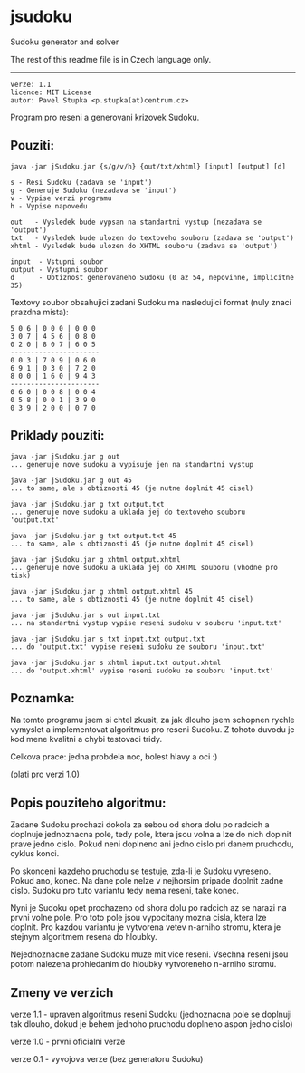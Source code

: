# jsudoku
Sudoku generator and solver

The rest of this readme file is in Czech language only.

--------

````
verze: 1.1
licence: MIT License
autor: Pavel Stupka <p.stupka(at)centrum.cz>
````

Program pro reseni a generovani krizovek Sudoku.

Pouziti:
--------

````
java -jar jSudoku.jar {s/g/v/h} {out/txt/xhtml} [input] [output] [d]

s - Resi Sudoku (zadava se 'input')
g - Generuje Sudoku (nezadava se 'input')
v - Vypise verzi programu
h - Vypise napovedu

out   - Vysledek bude vypsan na standartni vystup (nezadava se 'output')
txt   - Vysledek bude ulozen do textoveho souboru (zadava se 'output')
xhtml - Vysledek bude ulozen do XHTML souboru (zadava se 'output')

input  - Vstupni soubor
output - Vystupni soubor
d      - Obtiznost generovaneho Sudoku (0 az 54, nepovinne, implicitne 35)
````

Textovy soubor obsahujici zadani Sudoku ma nasledujici format
(nuly znaci prazdna mista):

````
5 0 6 | 0 0 0 | 0 0 0
3 0 7 | 4 5 6 | 0 8 0
0 2 0 | 8 0 7 | 6 0 5
----------------------
0 0 3 | 7 0 9 | 0 6 0
6 9 1 | 0 3 0 | 7 2 0
8 0 0 | 1 6 0 | 9 4 3
----------------------
0 6 0 | 0 0 8 | 0 0 4
0 5 8 | 0 0 1 | 3 9 0
0 3 9 | 2 0 0 | 0 7 0
````

Priklady pouziti:
-----------------

````
java -jar jSudoku.jar g out
... generuje nove sudoku a vypisuje jen na standartni vystup

java -jar jSudoku.jar g out 45
... to same, ale s obtiznosti 45 (je nutne doplnit 45 cisel)

java -jar jSudoku.jar g txt output.txt
... generuje nove sudoku a uklada jej do textoveho souboru 'output.txt'

java -jar jSudoku.jar g txt output.txt 45
... to same, ale s obtiznosti 45 (je nutne doplnit 45 cisel)

java -jar jSudoku.jar g xhtml output.xhtml
... generuje nove sudoku a uklada jej do XHTML souboru (vhodne pro tisk)

java -jar jSudoku.jar g xhtml output.xhtml 45
... to same, ale s obtiznosti 45 (je nutne doplnit 45 cisel)

java -jar jSudoku.jar s out input.txt
... na standartni vystup vypise reseni sudoku v souboru 'input.txt'

java -jar jSudoku.jar s txt input.txt output.txt
... do 'output.txt' vypise reseni sudoku ze souboru 'input.txt'

java -jar jSudoku.jar s xhtml input.txt output.xhtml
... do 'output.xhtml' vypise reseni sudoku ze souboru 'input.txt'
````

Poznamka:
---------

Na tomto programu jsem si chtel zkusit, za jak dlouho jsem schopnen
rychle vymyslet a implementovat algoritmus pro reseni Sudoku.
Z tohoto duvodu je kod mene kvalitni a chybi testovaci tridy.

Celkova prace: jedna probdela noc, bolest hlavy a oci :)

(plati pro verzi 1.0)

Popis pouziteho algoritmu:
--------------------------

Zadane Sudoku prochazi dokola za sebou od shora dolu po radcich a doplnuje
jednoznacna pole, tedy pole, ktera jsou volna a lze do nich doplnit prave
jedno cislo. Pokud neni doplneno ani jedno cislo pri danem pruchodu, cyklus
konci.

Po skonceni kazdeho pruchodu se testuje, zda-li je Sudoku vyreseno. Pokud
ano, konec. Na dane pole nelze v nejhorsim pripade doplnit zadne cislo.
Sudoku pro tuto variantu tedy nema reseni, take konec.

Nyni je Sudoku opet prochazeno od shora dolu po radcich az se narazi na prvni
volne pole. Pro toto pole jsou vypocitany mozna cisla, ktera lze doplnit.
Pro kazdou variantu je vytvorena vetev n-arniho stromu, ktera je stejnym
algoritmem resena do hloubky.

Nejednoznacne zadane Sudoku muze mit vice reseni. Vsechna reseni jsou
potom nalezena prohledanim do hloubky vytvoreneho n-arniho stromu.

Zmeny ve verzich
----------------

verze 1.1 - upraven algoritmus reseni Sudoku (jednoznacna pole se doplnuji tak
dlouho, dokud je behem jednoho pruchodu doplneno aspon jedno cislo)

verze 1.0 - prvni oficialni verze

verze 0.1 - vyvojova verze (bez generatoru Sudoku)
